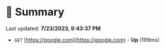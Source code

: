 # 📖 Summary
Last updated: **7/23/2023, 9:43:37 PM**

- `GET` [https://google.com](https://google.com) - **Up** (199ms)
